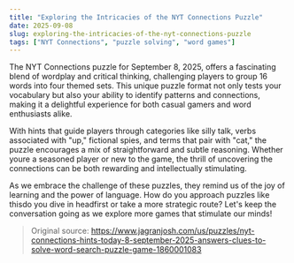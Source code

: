 ```yaml
---
title: "Exploring the Intricacies of the NYT Connections Puzzle"
date: 2025-09-08
slug: exploring-the-intricacies-of-the-nyt-connections-puzzle
tags: ["NYT Connections", "puzzle solving", "word games"]
---
```

The NYT Connections puzzle for September 8, 2025, offers a fascinating blend of wordplay and critical thinking, challenging players to group 16 words into four themed sets. This unique puzzle format not only tests your vocabulary but also your ability to identify patterns and connections, making it a delightful experience for both casual gamers and word enthusiasts alike.

With hints that guide players through categories like silly talk, verbs associated with "up," fictional spies, and terms that pair with "cat," the puzzle encourages a mix of straightforward and subtle reasoning. Whether youre a seasoned player or new to the game, the thrill of uncovering the connections can be both rewarding and intellectually stimulating.

As we embrace the challenge of these puzzles, they remind us of the joy of learning and the power of language. How do you approach puzzles like thisdo you dive in headfirst or take a more strategic route? Let's keep the conversation going as we explore more games that stimulate our minds!

> Original source: https://www.jagranjosh.com/us/puzzles/nyt-connections-hints-today-8-september-2025-answers-clues-to-solve-word-search-puzzle-game-1860001083